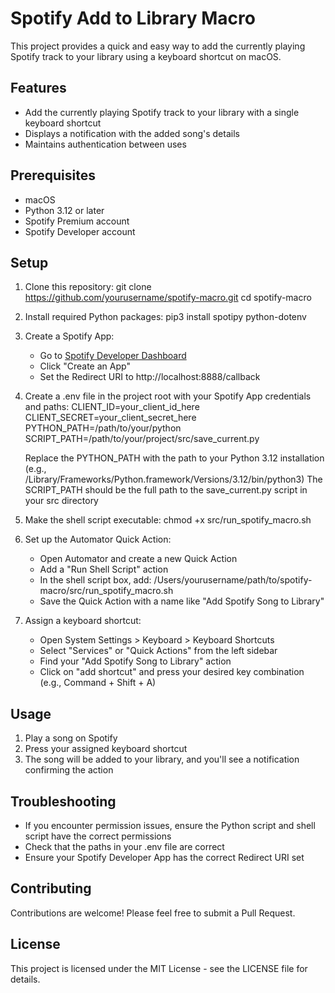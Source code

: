 # Spotify Add to Library Macro

This project provides a quick and easy way to add the currently playing Spotify track to your library using a keyboard shortcut on macOS.

## Features

- Add the currently playing Spotify track to your library with a single keyboard shortcut
- Displays a notification with the added song's details
- Maintains authentication between uses

## Prerequisites

- macOS
- Python 3.12 or later
- Spotify Premium account
- Spotify Developer account

## Setup

1. Clone this repository:
   git clone https://github.com/yourusername/spotify-macro.git
   cd spotify-macro

2. Install required Python packages:
   pip3 install spotipy python-dotenv

3. Create a Spotify App:

   - Go to [Spotify Developer Dashboard](https://developer.spotify.com/dashboard/)
   - Click "Create an App"
   - Set the Redirect URI to http://localhost:8888/callback

4. Create a .env file in the project root with your Spotify App credentials and paths:
   CLIENT_ID=your_client_id_here
   CLIENT_SECRET=your_client_secret_here
   PYTHON_PATH=/path/to/your/python
   SCRIPT_PATH=/path/to/your/project/src/save_current.py

   Replace the PYTHON_PATH with the path to your Python 3.12 installation (e.g., /Library/Frameworks/Python.framework/Versions/3.12/bin/python3)
   The SCRIPT_PATH should be the full path to the save_current.py script in your src directory

5. Make the shell script executable:
   chmod +x src/run_spotify_macro.sh

6. Set up the Automator Quick Action:

   - Open Automator and create a new Quick Action
   - Add a "Run Shell Script" action
   - In the shell script box, add:
     /Users/yourusername/path/to/spotify-macro/src/run_spotify_macro.sh
   - Save the Quick Action with a name like "Add Spotify Song to Library"

7. Assign a keyboard shortcut:
   - Open System Settings > Keyboard > Keyboard Shortcuts
   - Select "Services" or "Quick Actions" from the left sidebar
   - Find your "Add Spotify Song to Library" action
   - Click on "add shortcut" and press your desired key combination (e.g., Command + Shift + A)

## Usage

1. Play a song on Spotify
2. Press your assigned keyboard shortcut
3. The song will be added to your library, and you'll see a notification confirming the action

## Troubleshooting

- If you encounter permission issues, ensure the Python script and shell script have the correct permissions
- Check that the paths in your .env file are correct
- Ensure your Spotify Developer App has the correct Redirect URI set

## Contributing

Contributions are welcome! Please feel free to submit a Pull Request.

## License

This project is licensed under the MIT License - see the LICENSE file for details.
